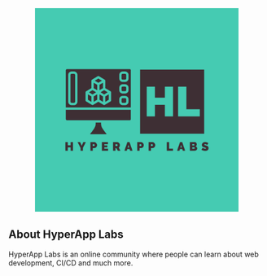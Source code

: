 <p align="center">
<a href="https://laravel.com" target="_blank"><img src="https://raw.githubusercontent.com/TacitReturn/HyperAppLabs/5056939d00e47574a149d530c2da2e51af7e82d5/public/img/HyperApp-Labs-logos.jpeg" width="400"></a></p>

## About HyperApp Labs

HyperApp Labs is an online community where people can learn about web development, CI/CD and much more.
